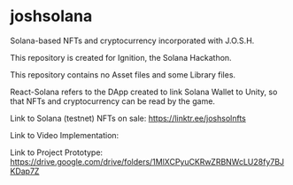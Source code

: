 # joshsolana
Solana-based NFTs and cryptocurrency incorporated with J.O.S.H. 

This repository is created for Ignition, the Solana Hackathon. 

This repository contains no Asset files and some Library files.

React-Solana refers to the DApp created to link Solana Wallet to Unity, so that NFTs and cryptocurrency can be read by the game.



Link to Solana (testnet) NFTs on sale: https://linktr.ee/joshsolnfts

Link to Video Implementation:

Link to Project Prototype: https://drive.google.com/drive/folders/1MlXCPyuCKRwZRBNWcLU28fy7BJKDap7Z
